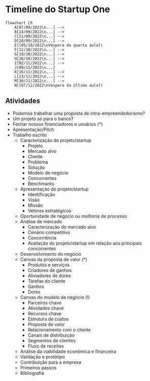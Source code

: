 # Timeline do Startup One

```mermaid
flowchart LR
    A[07/09/2022\n...] -->
    B[14/09/2022\n...] -->
    C[21/09/2022\n...] -->
    D[28/09/2022\n...] -->
    E([05/10/2022\nVéspera da quarta aula])
    F[12/10/2022\n...] -->
    G[19/10/2022\n...] -->
    H[26/10/2022\n...] -->
    I[02/11/2022\n...] -->
    J[09/11/2022\n...]
    K[16/11/2022\n...] -->
    L[23/11/2022\n...] -->
    M[30/11/2022\n...] -->
    N([07/12/2022\nVéspera da última aula])
```

## Atividades
- Podemos trabalhar uma proposta de intra-empreendedorismo?
- Um projeto só para o banco?
- Fechar nossos financiadores e usuários (*)
- Apresentação/Pitch
- Trabalho escrito
    - Caracterização do projeto/startup
        - Projeto
        - Mercado alvo
        - Cliente
        - Problema
        - Solução
        - Modelo de negócio
        - Concorrentes
        - Benchmarks
    - Apresentação do projeto/startup
        - Identificação
        - Visão
        - Missão
        - Vetores estratégicos
    - Oportunidade de negócio ou melhoria de processo
    - Análise de mercado
        - Caracterização do mercado alvo
        - Cenário competitivo
        - Concorrência
        - Avaliação do projeto/startup em relação aos principais concorrentes
    - Desenvolvimento do negócio
    - Canvas da proposta de valor (*)
        - Produtos e serviços
        - Criadores de ganhos
        - Aliviadores de dores
        - Tarefas do cliente
        - Ganhos
        - Dores
    - Canvas do modelo de negócio (!)
        - Parceiros chave
        - Atividades chave
        - Recursos chave
        - Estrutura de custos
        - Proposta de valor
        - Relacionamento com o cliente
        - Canais de distribuição
        - Segmentos de clientes
        - Fluxo de receitas
    - Análise da viabilidade econômica e financeira
    - Validação e protótipo
    - Contribuição para a empresa
    - Primeiros passos
    - Bibliografia
